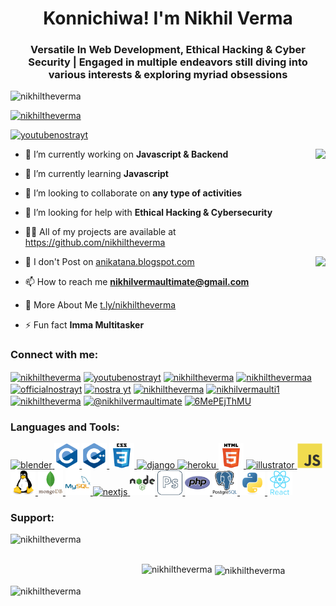 <h1 align="center">Konnichiwa! I'm Nikhil Verma</h1>
<h3 align="center">Versatile In Web Development, Ethical Hacking & Cyber Security | Engaged in multiple endeavors still diving into various interests & exploring myriad obsessions</h3>

<p align="left"> <img src="https://komarev.com/ghpvc/?username=nikhiltheverma&label=Profile%20views&color=0e75b6&style=flat" alt="nikhiltheverma" /> </p>

<p align="left"> <a href="https://github.com/ryo-ma/github-profile-trophy"><img src="https://github-profile-trophy.vercel.app/?username=nikhiltheverma" alt="nikhiltheverma" /></a> </p>

<p align="left"> <a href="https://twitter.com/youtubenostrayt" target="blank"><img src="https://img.shields.io/twitter/follow/youtubenostrayt?logo=twitter&style=for-the-badge" alt="youtubenostrayt" /></a> </p>

<img align="right" height="150" src="https://cdn.jsdelivr.net/gh/nikhiltheverma/sololeveling@5c50b308385a3946ae8bda3b42956de50bd7bfe2/https%20__youtu_be_aLxToedAgN4.gif"  />

- 🔭 I’m currently working on **Javascript & Backend**

- 🌱 I’m currently learning **Javascript**

- 👯 I’m looking to collaborate on **any type of activities**

- 🤝 I’m looking for help with **Ethical Hacking & Cybersecurity**

- 👨‍💻 All of my projects are available at https://github.com/nikhiltheverma 

- 📝 I don't Post on <a href="https://anikatana.blogspot.com" rel="nofollow">anikatana.blogspot.com</a> <img align="right" height="150" src="https://profile-readme-generator.com/assets/snake.svg"  />

- 📫 How to reach me **nikhilvermaultimate@gmail.com**

- 📄 More About Me <a href="https://t.ly/nikhilverma" rel="nofollow">t.ly/nikhiltheverma</a>

- ⚡ Fun fact **Imma Multitasker**

<h3 align="left">Connect with me:</h3>
<p align="left">
<a href="https://codepen.io/nikhiltheverma" target="blank"><img align="center" src="https://raw.githubusercontent.com/rahuldkjain/github-profile-readme-generator/master/src/images/icons/Social/codepen.svg" alt="nikhiltheverma" height="30" width="40" /></a>
<a href="https://twitter.com/youtubenostrayt" target="blank"><img align="center" src="https://raw.githubusercontent.com/rahuldkjain/github-profile-readme-generator/master/src/images/icons/Social/twitter.svg" alt="youtubenostrayt" height="30" width="40" /></a>
<a href="https://linkedin.com/in/nikhiltheverma" target="blank"><img align="center" src="https://raw.githubusercontent.com/rahuldkjain/github-profile-readme-generator/master/src/images/icons/Social/linked-in-alt.svg" alt="nikhiltheverma" height="30" width="40" /></a>
<a href="https://fb.com/nikhilthevermaa" target="blank"><img align="center" src="https://raw.githubusercontent.com/rahuldkjain/github-profile-readme-generator/master/src/images/icons/Social/facebook.svg" alt="nikhilthevermaa" height="30" width="40" /></a>
<a href="https://instagram.com/officialnostrayt" target="blank"><img align="center" src="https://raw.githubusercontent.com/rahuldkjain/github-profile-readme-generator/master/src/images/icons/Social/instagram.svg" alt="officialnostrayt" height="30" width="40" /></a>
<a href="https://www.youtube.com/c/nostra yt" target="blank"><img align="center" src="https://raw.githubusercontent.com/rahuldkjain/github-profile-readme-generator/master/src/images/icons/Social/youtube.svg" alt="nostra yt" height="30" width="40" /></a>
<a href="https://www.codechef.com/users/nikhiltheverma" target="blank"><img align="center" src="https://cdn.jsdelivr.net/npm/simple-icons@3.1.0/icons/codechef.svg" alt="nikhiltheverma" height="30" width="40" /></a>
<a href="https://www.hackerrank.com/nikhilvermaulti1" target="blank"><img align="center" src="https://raw.githubusercontent.com/rahuldkjain/github-profile-readme-generator/master/src/images/icons/Social/hackerrank.svg" alt="nikhilvermaulti1" height="30" width="40" /></a>
<a href="https://www.leetcode.com/nikhiltheverma" target="blank"><img align="center" src="https://raw.githubusercontent.com/rahuldkjain/github-profile-readme-generator/master/src/images/icons/Social/leet-code.svg" alt="nikhiltheverma" height="30" width="40" /></a>
<a href="https://www.hackerearth.com/@nikhilvermaultimate" target="blank"><img align="center" src="https://raw.githubusercontent.com/rahuldkjain/github-profile-readme-generator/master/src/images/icons/Social/hackerearth.svg" alt="@nikhilvermaultimate" height="30" width="40" /></a>
<a href="https://discord.gg/6MePEjThMU" target="blank"><img align="center" src="https://raw.githubusercontent.com/rahuldkjain/github-profile-readme-generator/master/src/images/icons/Social/discord.svg" alt="6MePEjThMU" height="30" width="40" /></a>
</p>

<h3 align="left">Languages and Tools:</h3>
<p align="left"> <a href="https://www.blender.org/" target="_blank" rel="noreferrer"> <img src="https://download.blender.org/branding/community/blender_community_badge_white.svg" alt="blender" width="40" height="40"/> </a> <a href="https://www.cprogramming.com/" target="_blank" rel="noreferrer"> <img src="https://raw.githubusercontent.com/devicons/devicon/master/icons/c/c-original.svg" alt="c" width="40" height="40"/> </a> <a href="https://www.w3schools.com/cpp/" target="_blank" rel="noreferrer"> <img src="https://raw.githubusercontent.com/devicons/devicon/master/icons/cplusplus/cplusplus-original.svg" alt="cplusplus" width="40" height="40"/> </a> <a href="https://www.w3schools.com/css/" target="_blank" rel="noreferrer"> <img src="https://raw.githubusercontent.com/devicons/devicon/master/icons/css3/css3-original-wordmark.svg" alt="css3" width="40" height="40"/> </a> <a href="https://www.djangoproject.com/" target="_blank" rel="noreferrer"> <img src="https://cdn.worldvectorlogo.com/logos/django.svg" alt="django" width="40" height="40"/> </a> <a href="https://heroku.com" target="_blank" rel="noreferrer"> <img src="https://www.vectorlogo.zone/logos/heroku/heroku-icon.svg" alt="heroku" width="40" height="40"/> </a> <a href="https://www.w3.org/html/" target="_blank" rel="noreferrer"> <img src="https://raw.githubusercontent.com/devicons/devicon/master/icons/html5/html5-original-wordmark.svg" alt="html5" width="40" height="40"/> </a> <a href="https://www.adobe.com/in/products/illustrator.html" target="_blank" rel="noreferrer"> <img src="https://www.vectorlogo.zone/logos/adobe_illustrator/adobe_illustrator-icon.svg" alt="illustrator" width="40" height="40"/> </a> <a href="https://developer.mozilla.org/en-US/docs/Web/JavaScript" target="_blank" rel="noreferrer"> <img src="https://raw.githubusercontent.com/devicons/devicon/master/icons/javascript/javascript-original.svg" alt="javascript" width="40" height="40"/> </a> <a href="https://www.linux.org/" target="_blank" rel="noreferrer"> <img src="https://raw.githubusercontent.com/devicons/devicon/master/icons/linux/linux-original.svg" alt="linux" width="40" height="40"/> </a> <a href="https://www.mongodb.com/" target="_blank" rel="noreferrer"> <img src="https://raw.githubusercontent.com/devicons/devicon/master/icons/mongodb/mongodb-original-wordmark.svg" alt="mongodb" width="40" height="40"/> </a> <a href="https://www.mysql.com/" target="_blank" rel="noreferrer"> <img src="https://raw.githubusercontent.com/devicons/devicon/master/icons/mysql/mysql-original-wordmark.svg" alt="mysql" width="40" height="40"/> </a> <a href="https://nextjs.org/" target="_blank" rel="noreferrer"> <img src="https://cdn.worldvectorlogo.com/logos/nextjs-2.svg" alt="nextjs" width="40" height="40"/> </a> <a href="https://nodejs.org" target="_blank" rel="noreferrer"> <img src="https://raw.githubusercontent.com/devicons/devicon/master/icons/nodejs/nodejs-original-wordmark.svg" alt="nodejs" width="40" height="40"/> </a> <a href="https://www.photoshop.com/en" target="_blank" rel="noreferrer"> <img src="https://raw.githubusercontent.com/devicons/devicon/master/icons/photoshop/photoshop-line.svg" alt="photoshop" width="40" height="40"/> </a> <a href="https://www.php.net" target="_blank" rel="noreferrer"> <img src="https://raw.githubusercontent.com/devicons/devicon/master/icons/php/php-original.svg" alt="php" width="40" height="40"/> </a> <a href="https://www.postgresql.org" target="_blank" rel="noreferrer"> <img src="https://raw.githubusercontent.com/devicons/devicon/master/icons/postgresql/postgresql-original-wordmark.svg" alt="postgresql" width="40" height="40"/> </a> <a href="https://www.python.org" target="_blank" rel="noreferrer"> <img src="https://raw.githubusercontent.com/devicons/devicon/master/icons/python/python-original.svg" alt="python" width="40" height="40"/> </a> <a href="https://reactjs.org/" target="_blank" rel="noreferrer"> <img src="https://raw.githubusercontent.com/devicons/devicon/master/icons/react/react-original-wordmark.svg" alt="react" width="40" height="40"/> </a> </p>

<h3 align="left">Support:</h3>
<p><a href="https://www.buymeacoffee.com/nikhiltheverma"> <img align="left" src="https://cdn.buymeacoffee.com/buttons/v2/default-yellow.png" height="50" width="210" alt="nikhiltheverma" /></a></p><br><br>

<p><img align="left" src="https://github-readme-stats.vercel.app/api/top-langs?username=nikhiltheverma&show_icons=true&locale=en&layout=compact" alt="nikhiltheverma" /></p>

<p>&nbsp;<img align="center" src="https://github-readme-stats.vercel.app/api?username=nikhiltheverma&show_icons=true&locale=en" alt="nikhiltheverma" /></p>

<p><img align="center" src="https://github-readme-streak-stats.herokuapp.com/?user=nikhiltheverma&" alt="nikhiltheverma" /></p>

